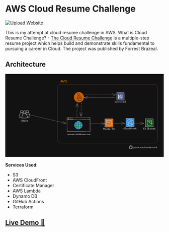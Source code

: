 # AWS Cloud Resume Challenge
[![Upload 
Website](https://github.com/bhardwajcr7/aws-resume-challenge/actions/workflows/front-end-CICD.yml/badge.svg)](https://github.com/bhardwajcr7/aws-resume-challenge/actions/workflows/front-end-CICD.yml)

This is my attempt at cloud resume challenge in AWS.
What is Cloud Resume Challenge? - [The Cloud Resume Challenge](https://cloudresumechallenge.dev/) is a multiple-step resume project which helps build and demonstrate skills fundamental to pursuing a career in Cloud. The project was published by Forrest Brazeal.

## Architecture

![Architecture Diagram](/assets/img/AWS-Architecture-Cloud-resume-challenge.png)

**Services Used**:

- S3
- AWS CloudFront
- Certificate Manager
- AWS Lambda
- Dynamo DB
- GitHub Actions
- Terraform

## [Live Demo 🔗](https://sanyog.pslcoud.in)

 

